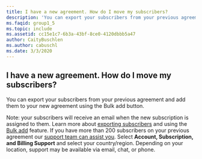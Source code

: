 ```yaml
---
title: I have a new agreement. How do I move my subscribers?
description: 'You can export your subscribers from your previous agreement and add them to your new agreement using the Bulk add button. Note: your...'
ms.faqid: group1_5
ms.topic: include
ms.assetid: cc15e1c7-6b3a-43bf-8ce0-4120dbbb5a47
author: CaityBuschlen
ms.author: cabuschl
ms.date: 3/3/2020
---
```


## I have a new agreement.  How do I move my subscribers?

You can export your subscribers from your previous agreement and add them to your new agreement using the Bulk add button.

Note: your subscribers will receive an email when the new subscription is assigned to them. Learn more about [exporting subscribers](../../../../exporting-subscriptions.md) and using the [Bulk add](../../../../assign-license.md#bulk-assignments) feature. If you have more than 200 subscribers on your previous agreement our [support team can assist you](https://visualstudio.microsoft.com/subscriptions/support/#talktous). Select **Account, Subscription, and Billing Support** and select your country/region. Depending on your location, support may be available via email, chat, or phone.